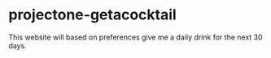 # projectone-getacocktail
This website will based on preferences give me a daily drink for the next 30 days.
